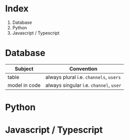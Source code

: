 # Index

1. Database
2. Python
3. Javascript / Typescript

# Database

| Subject       | Convention                             |
| ------------- | -------------------------------------- |
| table         | always plural i.e. `channels`, `users` |
| model in code | always singular i.e. `channel`, `user` |

# Python


# Javascript / Typescript